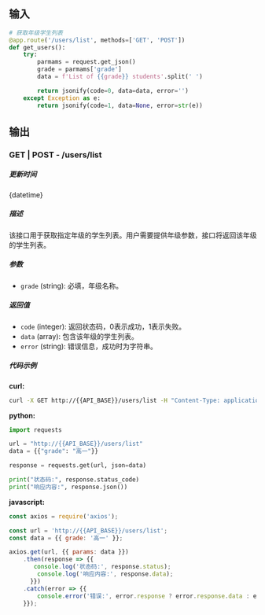 ## 输入

```python
# 获取年级学生列表
@app.route('/users/list', methods=['GET', 'POST'])
def get_users():
    try:
        parmams = request.get_json()
        grade = parmams['grade']
        data = f'List of {{grade}} students'.split(' ')

        return jsonify(code=0, data=data, error='')
    except Exception as e:
        return jsonify(code=1, data=None, error=str(e))
```

## 输出

### GET | POST - /users/list

##### 更新时间

{datetime}

##### 描述

该接口用于获取指定年级的学生列表。用户需要提供年级参数，接口将返回该年级的学生列表。

##### 参数

- `grade` (string): 必填，年级名称。

##### 返回值

- `code` (integer): 返回状态码，0表示成功，1表示失败。
- `data` (array): 包含该年级的学生列表。
- `error` (string): 错误信息，成功时为字符串。

##### 代码示例 

**curl:**

```bash
curl -X GET http://{{API_BASE}}/users/list -H "Content-Type: application/json" -d '{{"grade": "高一"}}'
```

**python:**

```python
import requests

url = "http://{{API_BASE}}/users/list"
data = {{"grade": "高一"}}

response = requests.get(url, json=data)

print("状态码:", response.status_code)
print("响应内容:", response.json())
```

**javascript:**

```javascript
const axios = require('axios');

const url = 'http://{{API_BASE}}/users/list';
const data = {{ grade: '高一' }};

axios.get(url, {{ params: data }})
    .then(response => {{
       console.log('状态码:', response.status);
        console.log('响应内容:', response.data);
      }})
    .catch(error => {{
        console.error('错误:', error.response ? error.response.data : error.message);
    }});
```
